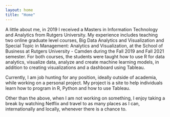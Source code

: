 ```yaml
---
layout: home
title: "Home"
---
```


A little about me, in 2019 I received a Masters in Information Technology and Analytics from Rutgers University. My experience includes teaching two online graduate level courses, Big Data Analytics and Visualization and Special Topic in Management: Analytics and Visualization, at the School of Business at Rutgers University - Camden during the Fall 2019 and Fall 2021 semester. For both courses, the students were taught how to use R for data analytics, visualize data, analyze and create machine learning models, in addition to creating visualizations and a dashboard using Tableau. 

Currently, I am job hunting for any position, ideally outside of academia, while working on a personal project. My project is a site to help individuals learn how to program in R, Python and how to use Tableau. 

Other than the above, when I am not working on something, I enjoy taking a break by watching Netflix and travel to as many places as I can, internationally and locally, whenever there is a chance to. 
